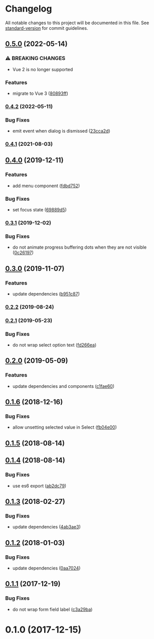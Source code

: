 # Changelog

All notable changes to this project will be documented in this file. See [standard-version](https://github.com/conventional-changelog/standard-version) for commit guidelines.

## [0.5.0](https://github.com/dessant/ext-components/compare/v0.4.2...v0.5.0) (2022-05-14)


### ⚠ BREAKING CHANGES

* Vue 2 is no longer supported

### Features

* migrate to Vue 3 ([80893ff](https://github.com/dessant/ext-components/commit/80893ff0119644b6e830581bbf7edccc8ff9739d))

### [0.4.2](https://github.com/dessant/ext-components/compare/v0.4.1...v0.4.2) (2022-05-11)


### Bug Fixes

* emit event when dialog is dismissed ([23cca2d](https://github.com/dessant/ext-components/commit/23cca2d9555b1dfb99e70759da416e9f3d4b06a1))

### [0.4.1](https://github.com/dessant/ext-components/compare/v0.4.0...v0.4.1) (2021-08-03)

## [0.4.0](https://github.com/dessant/ext-components/compare/v0.3.1...v0.4.0) (2019-12-11)


### Features

* add menu component ([fdbd752](https://github.com/dessant/ext-components/commit/fdbd752f526ab0eec236f9496f060383ee38b9d5))


### Bug Fixes

* set focus state ([69889d5](https://github.com/dessant/ext-components/commit/69889d5687c8fb6850169d9d4a7118a3773d57ad))

### [0.3.1](https://github.com/dessant/ext-components/compare/v0.3.0...v0.3.1) (2019-12-02)


### Bug Fixes

* do not animate progress buffering dots when they are not visible ([0c26197](https://github.com/dessant/ext-components/commit/0c26197dc28a2e5aa2c69b5e7436d8715600493c))

## [0.3.0](https://github.com/dessant/ext-components/compare/v0.2.2...v0.3.0) (2019-11-07)


### Features

* update dependencies ([b951c87](https://github.com/dessant/ext-components/commit/b951c87d38c579a0394432d34cd36853db11a9aa))

### [0.2.2](https://github.com/dessant/ext-components/compare/v0.2.1...v0.2.2) (2019-08-24)

### [0.2.1](https://github.com/dessant/ext-components/compare/v0.2.0...v0.2.1) (2019-05-23)


### Bug Fixes

* do not wrap select option text ([fd266ea](https://github.com/dessant/ext-components/commit/fd266ea))



## [0.2.0](https://github.com/dessant/ext-components/compare/v0.1.6...v0.2.0) (2019-05-09)


### Features

* update dependencies and components ([c1fae60](https://github.com/dessant/ext-components/commit/c1fae60))



<a name="0.1.6"></a>
## [0.1.6](https://github.com/dessant/ext-components/compare/v0.1.5...v0.1.6) (2018-12-16)


### Bug Fixes

* allow unsetting selected value in Select ([fb04e00](https://github.com/dessant/ext-components/commit/fb04e00))



<a name="0.1.5"></a>
## [0.1.5](https://github.com/dessant/ext-components/compare/v0.1.4...v0.1.5) (2018-08-14)



<a name="0.1.4"></a>
## [0.1.4](https://github.com/dessant/ext-components/compare/v0.1.3...v0.1.4) (2018-08-14)


### Bug Fixes

* use es6 export ([ab2dc79](https://github.com/dessant/ext-components/commit/ab2dc79))



<a name="0.1.3"></a>
## [0.1.3](https://github.com/dessant/ext-components/compare/v0.1.2...v0.1.3) (2018-02-27)


### Bug Fixes

* update dependencies ([4ab3ae3](https://github.com/dessant/ext-components/commit/4ab3ae3))



<a name="0.1.2"></a>
## [0.1.2](https://github.com/dessant/ext-components/compare/v0.1.1...v0.1.2) (2018-01-03)


### Bug Fixes

* update dependencies ([0aa7024](https://github.com/dessant/ext-components/commit/0aa7024))



<a name="0.1.1"></a>
## [0.1.1](https://github.com/dessant/ext-components/compare/v0.1.0...v0.1.1) (2017-12-19)


### Bug Fixes

* do not wrap form field label ([c3a29ba](https://github.com/dessant/ext-components/commit/c3a29ba))



<a name="0.1.0"></a>
# 0.1.0 (2017-12-15)
